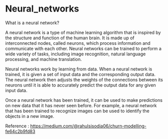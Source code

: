 # Neural_networks
What is a neural network?

A neural network is a type of machine learning algorithm that is inspired by the structure and function of the human brain. It is made up of interconnected nodes, called neurons, which process information and communicate with each other. Neural networks can be trained to perform a wide variety of tasks, including image recognition, natural language processing, and machine translation.

Neural networks work by learning from data. When a neural network is trained, it is given a set of input data and the corresponding output data. The neural network then adjusts the weights of the connections between its neurons until it is able to accurately predict the output data for any given input data.

Once a neural network has been trained, it can be used to make predictions on new data that it has never seen before. For example, a neural network that has been trained to recognize images can be used to identify the objects in a new image.



Reference : https://medium.com/@rahulsisodia06/churn-modelling-fe64c2b9fd83
